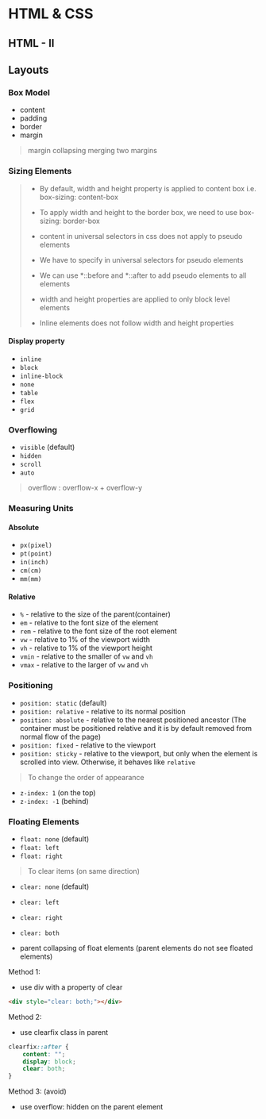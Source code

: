 # HTML & CSS

## HTML - II

## Layouts

### Box Model

- content
- padding
- border
- margin

> margin collapsing
        merging two margins

### Sizing Elements

> - By default, width and height property is applied to content box i.e. box-sizing: content-box
> - To apply width and height to the border box, we need to use box-sizing: border-box
> 
> - content in universal selectors in css does not apply to pseudo elements
> - We have to specify in universal selectors for pseudo elements
> - We can use *::before and *::after to add pseudo elements to all elements
> - width and height properties are applied to only block level elements
> - Inline elements does not follow width and height properties

#### Display property

- `inline`
- `block`
- `inline-block`
- `none`
- `table`
- `flex`
- `grid`

### Overflowing

- `visible` (default)
- `hidden`
- `scroll`
- `auto`

> overflow : overflow-x + overflow-y

### Measuring Units

#### Absolute

- `px(pixel)`
- `pt(point)`
- `in(inch)`
- `cm(cm)`
- `mm(mm)`

#### Relative

- `%` - relative to the size of the parent(container)
- `em` - relative to the font size of the element
- `rem` - relative to the font size of the root element
- `vw` - relative to 1% of the viewport width
- `vh` - relative to 1% of the viewport height
- `vmin` - relative to the smaller of `vw` and `vh`
- `vmax` - relative to the larger of `vw` and `vh`

### Positioning

- `position: static` (default)
- `position: relative` - relative to its normal position
- `position: absolute` - relative to the nearest positioned ancestor
(The container must be positioned relative and it is by default removed from normal flow of the page)
- `position: fixed` - relative to the viewport
- `position: sticky` - relative to the viewport, but only when the element is scrolled into
view. Otherwise, it behaves like `relative`

> To change the order of appearance

- `z-index: 1` (on the top)
- `z-index: -1` (behind)

### Floating Elements

- `float: none` (default)
- `float: left`
- `float: right`

> To clear items (on same direction)

- `clear: none` (default)
- `clear: left`
- `clear: right`
- `clear: both`

- parent collapsing of float elements
(parent elements do not see floated elements)

Method 1:

- use div with a property of clear

```html
<div style="clear: both;"></div>
```

Method 2:

- use clearfix class in parent

```css
clearfix::after {
    content: "";
    display: block;
    clear: both;
}
```

Method 3: (avoid)

- use overflow: hidden on the parent element

